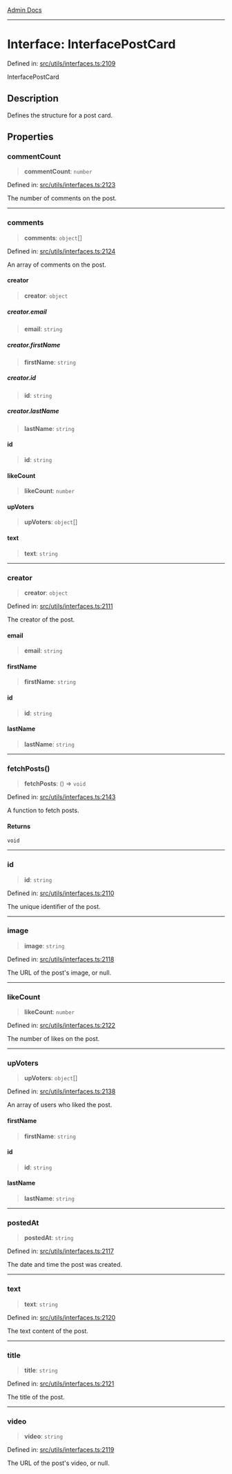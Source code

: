 [Admin Docs](/)

***

# Interface: InterfacePostCard

Defined in: [src/utils/interfaces.ts:2109](https://github.com/PalisadoesFoundation/talawa-admin/blob/main/src/utils/interfaces.ts#L2109)

InterfacePostCard

## Description

Defines the structure for a post card.

## Properties

### commentCount

> **commentCount**: `number`

Defined in: [src/utils/interfaces.ts:2123](https://github.com/PalisadoesFoundation/talawa-admin/blob/main/src/utils/interfaces.ts#L2123)

The number of comments on the post.

***

### comments

> **comments**: `object`[]

Defined in: [src/utils/interfaces.ts:2124](https://github.com/PalisadoesFoundation/talawa-admin/blob/main/src/utils/interfaces.ts#L2124)

An array of comments on the post.

#### creator

> **creator**: `object`

##### creator.email

> **email**: `string`

##### creator.firstName

> **firstName**: `string`

##### creator.id

> **id**: `string`

##### creator.lastName

> **lastName**: `string`

#### id

> **id**: `string`

#### likeCount

> **likeCount**: `number`

#### upVoters

> **upVoters**: `object`[]

#### text

> **text**: `string`

***

### creator

> **creator**: `object`

Defined in: [src/utils/interfaces.ts:2111](https://github.com/PalisadoesFoundation/talawa-admin/blob/main/src/utils/interfaces.ts#L2111)

The creator of the post.

#### email

> **email**: `string`

#### firstName

> **firstName**: `string`

#### id

> **id**: `string`

#### lastName

> **lastName**: `string`

***

### fetchPosts()

> **fetchPosts**: () => `void`

Defined in: [src/utils/interfaces.ts:2143](https://github.com/PalisadoesFoundation/talawa-admin/blob/main/src/utils/interfaces.ts#L2143)

A function to fetch posts.

#### Returns

`void`

***

### id

> **id**: `string`

Defined in: [src/utils/interfaces.ts:2110](https://github.com/PalisadoesFoundation/talawa-admin/blob/main/src/utils/interfaces.ts#L2110)

The unique identifier of the post.

***

### image

> **image**: `string`

Defined in: [src/utils/interfaces.ts:2118](https://github.com/PalisadoesFoundation/talawa-admin/blob/main/src/utils/interfaces.ts#L2118)

The URL of the post's image, or null.

***

### likeCount

> **likeCount**: `number`

Defined in: [src/utils/interfaces.ts:2122](https://github.com/PalisadoesFoundation/talawa-admin/blob/main/src/utils/interfaces.ts#L2122)

The number of likes on the post.

***

### upVoters

> **upVoters**: `object`[]

Defined in: [src/utils/interfaces.ts:2138](https://github.com/PalisadoesFoundation/talawa-admin/blob/main/src/utils/interfaces.ts#L2138)

An array of users who liked the post.

#### firstName

> **firstName**: `string`

#### id

> **id**: `string`

#### lastName

> **lastName**: `string`

***

### postedAt

> **postedAt**: `string`

Defined in: [src/utils/interfaces.ts:2117](https://github.com/PalisadoesFoundation/talawa-admin/blob/main/src/utils/interfaces.ts#L2117)

The date and time the post was created.

***

### text

> **text**: `string`

Defined in: [src/utils/interfaces.ts:2120](https://github.com/PalisadoesFoundation/talawa-admin/blob/main/src/utils/interfaces.ts#L2120)

The text content of the post.

***

### title

> **title**: `string`

Defined in: [src/utils/interfaces.ts:2121](https://github.com/PalisadoesFoundation/talawa-admin/blob/main/src/utils/interfaces.ts#L2121)

The title of the post.

***

### video

> **video**: `string`

Defined in: [src/utils/interfaces.ts:2119](https://github.com/PalisadoesFoundation/talawa-admin/blob/main/src/utils/interfaces.ts#L2119)

The URL of the post's video, or null.
